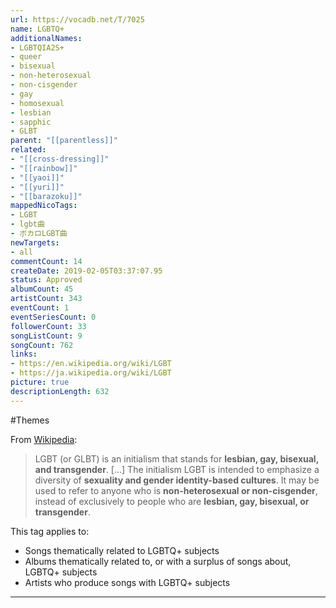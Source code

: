 ```yaml
---
url: https://vocadb.net/T/7025
name: LGBTQ+
additionalNames: 
- LGBTQIA2S+
- queer
- bisexual
- non-heterosexual
- non-cisgender
- gay
- homosexual
- lesbian
- sapphic
- GLBT
parent: "[[parentless]]"
related:
- "[[cross-dressing]]"
- "[[rainbow]]"
- "[[yaoi]]"
- "[[yuri]]"
- "[[barazoku]]"
mappedNicoTags:
- LGBT
- lgbt曲
- ボカロLGBT曲
newTargets:
- all
commentCount: 14
createDate: 2019-02-05T03:37:07.95
status: Approved
albumCount: 45
artistCount: 343
eventCount: 1
eventSeriesCount: 0
followerCount: 33
songListCount: 9
songCount: 762
links: 
- https://en.wikipedia.org/wiki/LGBT
- https://ja.wikipedia.org/wiki/LGBT
picture: true
descriptionLength: 632
---
```


#Themes

From [Wikipedia](https://en.wikipedia.org/wiki/LGBT):
>LGBT (or GLBT) is an initialism that stands for **lesbian, gay, bisexual, and transgender**. [...] The initialism LGBT is intended to emphasize a diversity of **sexuality and gender identity-based cultures**. It may be used to refer to anyone who is **non-heterosexual or non-cisgender**, instead of exclusively to people who are **lesbian, gay, bisexual, or transgender**.

This tag applies to:

* Songs thematically related to LGBTQ+ subjects
* Albums thematically related to, or with a surplus of songs about, LGBTQ+ subjects
* Artists who produce songs with LGBTQ+ subjects

---

